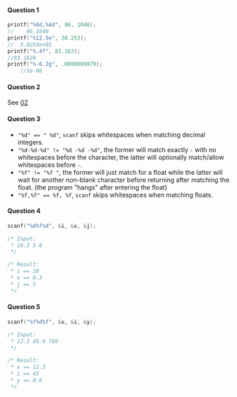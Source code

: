 #### Question 1
```c
printf("%6d,%4d", 86, 1040);
//    86,1040
printf("%12.5e", 30.253);
//  3.0253e+01
printf("%.4f", 83.162);
//83.1620
printf("%-6.2g", .0000009979);
    //1e-06  
```

#### Question 2
See [02](./02_floats.c)

#### Question 3
- `"%d" == " %d"`, `scanf` skips whitespaces when matching decimal integers.
- `"%d-%d-%d" != "%d -%d -%d"`, the former will match exactly `-` with no whitespaces before the character, the latter will optionally match/allow whitespaces before `-`.
- `"%f" != "%f "`, the former will just match for a float while the latter will wait for another non-blank character before returning after matching the float. (the program "hangs" after entering the float)
- `"%f,%f" == %f, %f`, `scanf` skips whitespaces when matching floats.

#### Question 4
```c
scanf("%d%f%d", &i, &x, &j);

/* Input:
 * 10.3 5 6
 */

/* Result:
 * i == 10
 * x == 0.3
 * j == 5
 */
```

#### Question 5
```c
scanf("%f%d%f", &x, &i, &y);

/* Input:
 * 12.3 45.6 789
 */

/* Result:
 * x == 12.3
 * i == 45
 * y == 0.6
 */
```